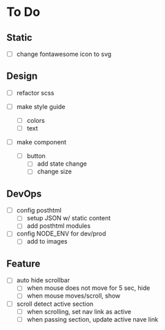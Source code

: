 # To Do

## Static

- [ ] change fontawesome icon to svg

## Design

- [ ] refactor scss 

- [ ] make style guide
  - [ ] colors
  - [ ] text

- [ ] make component
  - [ ] button
    - [ ] add state change
    - [ ] change size

## DevOps

- [ ] config posthtml
  - [ ] setup JSON w/ static content
  - [ ] add posthtml modules

- [ ] config NODE_ENV for dev/prod
  - [ ] add to images

## Feature

- [ ] auto hide scrollbar
  - [ ] when mouse does not move for 5 sec, hide
  - [ ] when mouse moves/scroll, show

- [ ] scroll detect active section
  - [ ] when scrolling, set nav link as active
  - [ ] when passing section, update active nave link